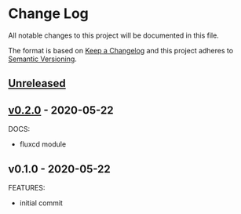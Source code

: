 # Change Log

All notable changes to this project will be documented in this file.

The format is based on [Keep a Changelog](http://keepachangelog.com/) and this
project adheres to [Semantic Versioning](http://semver.org/).

<a name="unreleased"></a>
## [Unreleased]



<a name="v0.2.0"></a>
## [v0.2.0] - 2020-05-22
DOCS:
- fluxcd module


<a name="v0.1.0"></a>
## v0.1.0 - 2020-05-22
FEATURES:
- initial commit


[Unreleased]: https://github.com/terraform-aws-modules/terraform-aws-eks/compare/v0.2.0...HEAD
[v0.2.0]: https://github.com/terraform-aws-modules/terraform-aws-eks/compare/v0.1.0...v0.2.0
